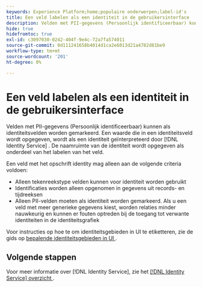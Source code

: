 ```yaml
---
keywords: Experience Platform;home;populaire onderwerpen;label-id's
title: Een veld labelen als een identiteit in de gebruikersinterface
description: Velden met PII-gegevens (Persoonlijk identificeerbaar) kunnen als identiteitsvelden worden gemarkeerd. Een waarde die in een identiteitsveld wordt opgegeven, wordt geïnterpreteerd als een identiteit van de identiteitsdienst. De naamruimte van de identiteit wordt opgegeven als onderdeel van het labelen van het veld.
hide: true
hidefromtoc: true
exl-id: c3097030-0242-404f-9e4c-72a7fa574011
source-git-commit: 0d111241658b4014d1ca2e6013d21a4782d81be9
workflow-type: tm+mt
source-wordcount: '201'
ht-degree: 0%

---
```


# Een veld labelen als een identiteit in de gebruikersinterface

Velden met PII-gegevens (Persoonlijk identificeerbaar) kunnen als identiteitsvelden worden gemarkeerd. Een waarde die in een identiteitsveld wordt opgegeven, wordt als een identiteit geïnterpreteerd door [!DNL Identity Service] . De naamruimte van de identiteit wordt opgegeven als onderdeel van het labelen van het veld.

Een veld met het opschrift identity mag alleen aan de volgende criteria voldoen:

* Alleen tekenreekstype velden kunnen voor identiteit worden gebruikt
* Identificaties worden alleen opgenomen in gegevens uit records- en tijdreeksen
* Alleen PII-velden moeten als identiteit worden gemarkeerd. Als u een veld met meer generieke gegevens kiest, worden relaties minder nauwkeurig en kunnen er fouten optreden bij de toegang tot verwante identiteiten in de identiteitsgrafiek

Voor instructies op hoe te om identiteitsgebieden in UI te etiketteren, zie de gids op [&#x200B; bepalende identiteitsgebieden in UI &#x200B;](../xdm/ui/fields/identity.md).

## Volgende stappen

Voor meer informatie over [!DNL Identity Service], zie het [[!DNL Identity Service]  overzicht &#x200B;](./home.md).
